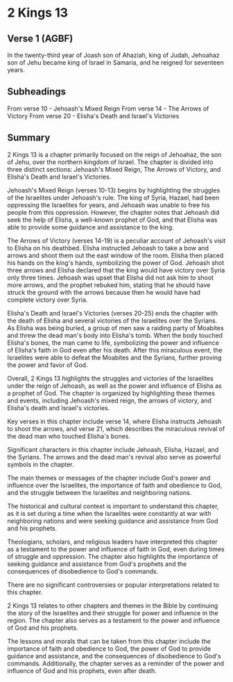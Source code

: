 # 2 Kings 13

## Verse 1 (AGBF)

In the twenty-third year of Joash son of Ahaziah, king of Judah, Jehoahaz son of Jehu became king of Israel in Samaria, and he reigned for seventeen years.

## Subheadings

From verse 10 - Jehoash's Mixed Reign
From verse 14 - The Arrows of Victory
From verse 20 - Elisha's Death and Israel's Victories

## Summary

2 Kings 13 is a chapter primarily focused on the reign of Jehoahaz, the son of Jehu, over the northern kingdom of Israel. The chapter is divided into three distinct sections: Jehoash's Mixed Reign, The Arrows of Victory, and Elisha's Death and Israel's Victories.

Jehoash's Mixed Reign (verses 10-13) begins by highlighting the struggles of the Israelites under Jehoash's rule. The king of Syria, Hazael, had been oppressing the Israelites for years, and Jehoash was unable to free his people from this oppression. However, the chapter notes that Jehoash did seek the help of Elisha, a well-known prophet of God, and that Elisha was able to provide some guidance and assistance to the king.

The Arrows of Victory (verses 14-19) is a peculiar account of Jehoash's visit to Elisha on his deathbed. Elisha instructed Jehoash to take a bow and arrows and shoot them out the east window of the room. Elisha then placed his hands on the king's hands, symbolizing the power of God. Jehoash shot three arrows and Elisha declared that the king would have victory over Syria only three times. Jehoash was upset that Elisha did not ask him to shoot more arrows, and the prophet rebuked him, stating that he should have struck the ground with the arrows because then he would have had complete victory over Syria.

Elisha's Death and Israel's Victories (verses 20-25) ends the chapter with the death of Elisha and several victories of the Israelites over the Syrians. As Elisha was being buried, a group of men saw a raiding party of Moabites and threw the dead man's body into Elisha's tomb. When the body touched Elisha's bones, the man came to life, symbolizing the power and influence of Elisha's faith in God even after his death. After this miraculous event, the Israelites were able to defeat the Moabites and the Syrians, further proving the power and favor of God.

Overall, 2 Kings 13 highlights the struggles and victories of the Israelites under the reign of Jehoash, as well as the power and influence of Elisha as a prophet of God. The chapter is organized by highlighting these themes and events, including Jehoash's mixed reign, the arrows of victory, and Elisha's death and Israel's victories.

Key verses in this chapter include verse 14, where Elisha instructs Jehoash to shoot the arrows, and verse 21, which describes the miraculous revival of the dead man who touched Elisha's bones.

Significant characters in this chapter include Jehoash, Elisha, Hazael, and the Syrians. The arrows and the dead man's revival also serve as powerful symbols in the chapter.

The main themes or messages of the chapter include God's power and influence over the Israelites, the importance of faith and obedience to God, and the struggle between the Israelites and neighboring nations.

The historical and cultural context is important to understand this chapter, as it is set during a time when the Israelites were constantly at war with neighboring nations and were seeking guidance and assistance from God and his prophets.

Theologians, scholars, and religious leaders have interpreted this chapter as a testament to the power and influence of faith in God, even during times of struggle and oppression. The chapter also highlights the importance of seeking guidance and assistance from God's prophets and the consequences of disobedience to God's commands.

There are no significant controversies or popular interpretations related to this chapter.

2 Kings 13 relates to other chapters and themes in the Bible by continuing the story of the Israelites and their struggle for power and influence in the region. The chapter also serves as a testament to the power and influence of God and his prophets.

The lessons and morals that can be taken from this chapter include the importance of faith and obedience to God, the power of God to provide guidance and assistance, and the consequences of disobedience to God's commands. Additionally, the chapter serves as a reminder of the power and influence of God and his prophets, even after death.